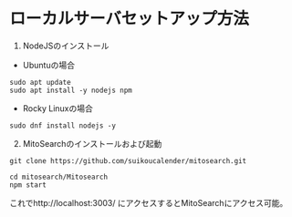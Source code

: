 # ローカルサーバセットアップ方法

1. NodeJSのインストール

- Ubuntuの場合

```
sudo apt update
sudo apt install -y nodejs npm
```

- Rocky Linuxの場合

```
sudo dnf install nodejs -y
```

2. MitoSearchのインストールおよび起動

```
git clone https://github.com/suikoucalender/mitosearch.git

cd mitosearch/Mitosearch
npm start
```

これでhttp://localhost:3003/ にアクセスするとMitoSearchにアクセス可能。


